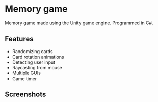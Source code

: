 # Memory game

Memory game made using the Unity game engine. Programmed in C#. 

## Features
* Randomizing cards
* Card rotation animations
* Detecting user input
* Raycasting from mouse
* Multiple GUIs
* Game timer

## Screenshots
